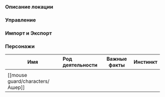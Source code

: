 ### Описание локации


### Управление


### Импорт и Экспорт


### Персонажи

| Имя                             | Род деятельности | Важные факты | Инстинкт |
| ------------------------------- | :--------------- | ------------ | -------- |
|                                 |                  |              |          |
| [[mouse guard/characters/Ашер]] |                  |              |          |

